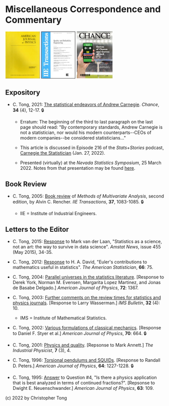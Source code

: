 # Miscellaneous Correspondence and Commentary

 <img src="ajpcover.PNG" width="110">  <img src="iie_trans_cover.gif" width="108"> <img src="CHANCEcover.png" width="115">


## Expository

- C. Tong, 2021:  [The statistical endeavors of Andrew Carnegie](https://doi.org/10.1080/09332480.2021.2003633).  *Chance*, **34** (4), 12-17.  :lock:

  - Erratum:  The beginning of the third to last paragraph on the last page should read:  "By contemporary standards, Andrew Carnegie is not a statistician, nor would his modern counterparts--CEOs of modern companies--be considered statisticians..."

  - This article is discussed in Episode 216 of the *Stats+Stories* podcast, [Carnegie the Statistician](https://statsandstories.net/economics1/carnegie-the-statistician) (Jan. 27, 2022).

  - Presented (virtually) at the *Nevada Statistics Symposium*, 25 March 2022.  Notes from that presentation may be found [here](https://hydrodynamicstability.github.io/AndrewCarnegie/).

## Book Review

- C. Tong, 2005:  [Book review](https://doi.org/10.1080/07408170500232784) of *Methods of Multivariate Analysis*, second edition, by Alvin C. Rencher.  *IIE Transactions*, **37**, 1083-1085.  :lock:

  - IIE = Institute of Industrial Engineers.


## Letters to the Editor

- C. Tong, 2015:  [Response](https://magazine.amstat.org/blog/2015/05/01/sciencenotartii/) to Mark van der Laan, "Statistics as a science, not an art:  the way to survive in data science".  *Amstat News*, issue 455 (May 2015), 34-35.

- C. Tong, 2012:  [Response](https://doi.org/10.1080/00031305.2012.667900) to H. A. David, "Euler's contributions to mathematics useful in statistics".  *The American Statistician*, **66**: 75.

- C. Tong, 2004:  [Parallel universes in the statistics literature](https://doi.org/10.1119/1.1789165). [Response to Derek York, Norman M. Evensen, Margarita Lopez Martinez, and Jonas de Basabe Delgado.]  *American Journal of Physics*, **72**: 1367.

- C. Tong, 2003:  [Further comments on the review times for statistics and physics journals](ims_bull_excerpt.pdf).  [Response to Larry Wasserman.]  *IMS Bulletin*, **32** (4): 10.

  - IMS = Institute of Mathematical Statistics.

- C. Tong, 2002:  [Various formulations of classical mechanics](https://doi.org/10.1119/1.1479745). [Response to Daniel F. Styer et al.]  *American Journal of Physics*, **70**: 664.  :lock:

- C. Tong, 2001: [Physics and quality](ind_phys_excerpt.pdf). [Repsonse to Mark Annett.]  *The Industrial Physicist*, **7** (3), 4.

- C. Tong, 1996:  [Torsional pendulums and SQUIDs](https://doi.org/10.1119/1.18352).  [Response to Randall D. Peters.]  *American Journal of Physics*, **64**: 1227-1228.  :lock:

- C. Tong, 1995:  [Answer](https://doi.org/10.1119/1.17963) to Question #4, "Is there a physics application that is best analyzed in terms of continued fractions?".  [Repsonse to Dwight E. Neuenschwander.]  *American Journal of Physics*, **63**: 109.


(c) 2022 by Christopher Tong
